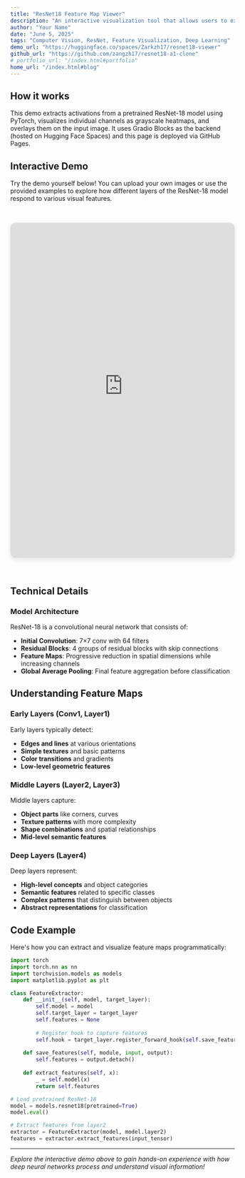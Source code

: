 ```yaml
---
title: "ResNet18 Feature Map Viewer"
description: "An interactive visualization tool that allows users to explore feature maps of a pretrained ResNet-18 model layer by layer. Upload your own image or use examples to inspect channel-wise responses and overlays."
author: "Your Name"
date: "June 5, 2025"
tags: "Computer Vision, ResNet, Feature Visualization, Deep Learning"
demo_url: "https://huggingface.co/spaces/Zarkzh17/resnet18-viewer"
github_url: "https://github.com/zangzh17/resnet18-a1-clone"
# portfolio_url: "/index.html#portfolio"
home_url: "/index.html#blog"
---
```


## How it works

This demo extracts activations from a pretrained ResNet-18 model using PyTorch, visualizes individual channels as grayscale heatmaps, and overlays them on the input image. It uses Gradio Blocks as the backend (hosted on Hugging Face Spaces) and this page is deployed via GitHub Pages.

## Interactive Demo

Try the demo yourself below! You can upload your own images or use the provided examples to explore how different layers of the ResNet-18 model respond to various visual features.

<iframe src="https://Zarkzh17-resnet18-viewer.hf.space" width="100%" height="750" frameborder="0" style="border-radius: 12px; box-shadow: 0 4px 12px rgba(0, 0, 0, 0.1); margin: 2rem 0;"></iframe>

## Technical Details

### Model Architecture

ResNet-18 is a convolutional neural network that consists of:

- **Initial Convolution**: 7×7 conv with 64 filters
- **Residual Blocks**: 4 groups of residual blocks with skip connections
- **Feature Maps**: Progressive reduction in spatial dimensions while increasing channels
- **Global Average Pooling**: Final feature aggregation before classification

## Understanding Feature Maps

### Early Layers (Conv1, Layer1)
Early layers typically detect:
- **Edges and lines** at various orientations
- **Simple textures** and basic patterns  
- **Color transitions** and gradients
- **Low-level geometric features**

### Middle Layers (Layer2, Layer3)
Middle layers capture:
- **Object parts** like corners, curves
- **Texture patterns** with more complexity
- **Shape combinations** and spatial relationships
- **Mid-level semantic features**

### Deep Layers (Layer4)
Deep layers represent:
- **High-level concepts** and object categories
- **Semantic features** related to specific classes
- **Complex patterns** that distinguish between objects
- **Abstract representations** for classification

## Code Example

Here's how you can extract and visualize feature maps programmatically:

```python
import torch
import torch.nn as nn
import torchvision.models as models
import matplotlib.pyplot as plt

class FeatureExtractor:
    def __init__(self, model, target_layer):
        self.model = model
        self.target_layer = target_layer
        self.features = None
        
        # Register hook to capture features
        self.hook = target_layer.register_forward_hook(self.save_features)
    
    def save_features(self, module, input, output):
        self.features = output.detach()
    
    def extract_features(self, x):
        _ = self.model(x)
        return self.features

# Load pretrained ResNet-18
model = models.resnet18(pretrained=True)
model.eval()

# Extract features from layer2
extractor = FeatureExtractor(model, model.layer2)
features = extractor.extract_features(input_tensor)

```

---

*Explore the interactive demo above to gain hands-on experience with how deep neural networks process and understand visual information!*